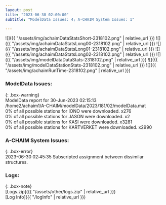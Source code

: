 ```yaml
---
layout: post
title: "2023-06-30 02:00:00"
subtitle: "ModelData Issues: 4; A-CHAIM System Issues: 1"

---
```


![]({{ "/assets/img/achaimDataStatsShort-2318102.png" | relative_url }})
![]({{ "/assets/img/achaimDataStatsLong00-2318102.png" | relative_url }})
![]({{ "/assets/img/achaimDataStatsLong01-2318102.png" | relative_url }})
![]({{ "/assets/img/achaimDataStatsLong02-2318102.png" | relative_url }})
![]({{ "/assets/img/modelDataDataStats-2318102.png" | relative_url }})
![]({{ "/assets/img/modelDataStationStats-2318102.png" | relative_url }})
![]({{ "/assets/img/achaimRunTime-2318102.png" | relative_url }})


### ModelData Issues:  
  
{: .box-warning}  
 ModelData report for 30-Jun-2023 02:15:13   
 /home2/achaim1/A-CHAIM/modelData/2023/181/02/modelData.mat   
 0% of all possible stations for IONO were downloaded. x276   
 0% of all possible stations for JASON were downloaded. x2   
 0% of all possible stations for KASI were downloaded. x3281   
 0% of all possible stations for KARTVERKET were downloaded. x2990   
  
### A-CHAIM System Issues:  
  
{: .box-error}  
2023-06-30 02:45:35 Subscripted assignment between dissimilar structures.  

### Logs:  
  
{: .box-note}  
[Logs.zip]({{ "/assets/other/logs.zip" | relative_url }})  
[Log Info]({{ "/logInfo" | relative_url }})  
